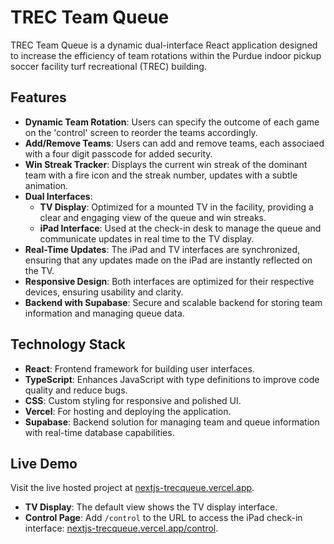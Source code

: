 # TREC Team Queue

TREC Team Queue is a dynamic dual-interface React application designed to increase the efficiency of team rotations within the Purdue indoor pickup soccer facility turf recreational (TREC) building.

## Features

- **Dynamic Team Rotation**: Users can specify the outcome of each game on the 'control' screen to reorder the teams accordingly.
- **Add/Remove Teams**: Users can add and remove teams, each associaed with a four digit passcode for added security.
- **Win Streak Tracker**: Displays the current win streak of the dominant team with a fire icon and the streak number, updates with a subtle animation. 
- **Dual Interfaces**:
  - **TV Display**: Optimized for a mounted TV in the facility, providing a clear and engaging view of the queue and win streaks.
  - **iPad Interface**: Used at the check-in desk to manage the queue and communicate updates in real time to the TV display.
- **Real-Time Updates**: The iPad and TV interfaces are synchronized, ensuring that any updates made on the iPad are instantly reflected on the TV.
- **Responsive Design**: Both interfaces are optimized for their respective devices, ensuring usability and clarity.
- **Backend with Supabase**: Secure and scalable backend for storing team information and managing queue data.

## Technology Stack

- **React**: Frontend framework for building user interfaces.
- **TypeScript**: Enhances JavaScript with type definitions to improve code quality and reduce bugs.
- **CSS**: Custom styling for responsive and polished UI.
- **Vercel**: For hosting and deploying the application.
- **Supabase**: Backend solution for managing team and queue information with real-time database capabilities.

## Live Demo

Visit the live hosted project at [nextjs-trecqueue.vercel.app](https://nextjs-trecqueue.vercel.app).

- **TV Display**: The default view shows the TV display interface.
- **Control Page**: Add `/control` to the URL to access the iPad check-in interface:
  [nextjs-trecqueue.vercel.app/control](https://nextjs-trecqueue.vercel.app/control).
